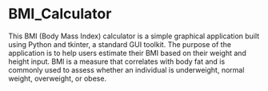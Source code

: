 # BMI_Calculator

This BMI (Body Mass Index) calculator is a simple graphical application built using Python and tkinter, a standard GUI toolkit. The purpose of the application is to help users estimate their BMI based on their weight and height input. BMI is a measure that correlates with body fat and is commonly used to assess whether an individual is underweight, normal weight, overweight, or obese.
